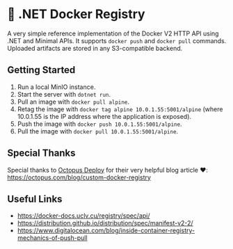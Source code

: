 # 🐳 .NET Docker Registry

A very simple reference implementation of the Docker V2 HTTP API using .NET and Minimal APIs.
It supports `docker push` and `docker pull` commands.
Uploaded artifacts are stored in any S3-compatible backend.

## Getting Started

1. Run a local MinIO instance.
2. Start the server with `dotnet run`.
3. Pull an image with `docker pull alpine`.
4. Retag the image with `docker tag alpine 10.0.1.55:5001/alpine` (where 10.0.1.55 is the IP address where the application is exposed).
5. Push the image with `docker push 10.0.1.55:5001/alpine`.
6. Pull the image with `docker pull 10.0.1.55:5001/alpine`.

## Special Thanks

Special thanks to [Octopus Deploy](https://octopus.com) for their very helpful blog article ❤️:  
https://octopus.com/blog/custom-docker-registry

## Useful Links

- https://docker-docs.uclv.cu/registry/spec/api/
- https://distribution.github.io/distribution/spec/manifest-v2-2/
- https://www.digitalocean.com/blog/inside-container-registry-mechanics-of-push-pull